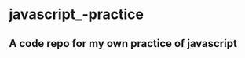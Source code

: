 # javascript_-practice
A code repo for my own practice of javascript
---------------------------------------------
